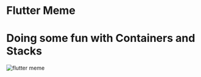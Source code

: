 # Flutter Meme

####
# Doing some fun with Containers and Stacks


![flutter meme](https://user-images.githubusercontent.com/38192189/191753975-b89aeb34-582f-4626-b04e-d5dfa536c768.PNG)
